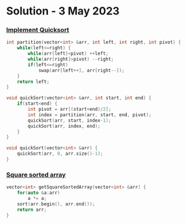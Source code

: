 # Solution - 3 May 2023

### [Implement Quicksort](https://workat.tech/problem-solving/practice/implement-quicksort)
```cpp
int partition(vector<int> &arr, int left, int right, int pivot) {
	while(left<=right) {
		while(arr[left]<pivot) ++left;
		while(arr[right]>pivot) --right;
		if(left<=right)
			swap(arr[left++], arr[right--]);
	}
	return left;
}

void quickSort(vector<int> &arr, int start, int end) {
	if(start<end) {
		int pivot = arr[(start+end)/2];
		int index = partition(arr, start, end, pivot);
		quickSort(arr, start, index-1);
		quickSort(arr, index, end);
	}
}

void quickSort(vector<int> &arr) {
	quickSort(arr, 0, arr.size()-1);
}
```

### [Square sorted array](https://workat.tech/problem-solving/practice/square-sorted-array)
```cpp
vector<int> getSquareSortedArray(vector<int> &arr) {
    for(auto &a:arr)
		a *= a;
	sort(arr.begin(), arr.end());
	return arr;
}
```